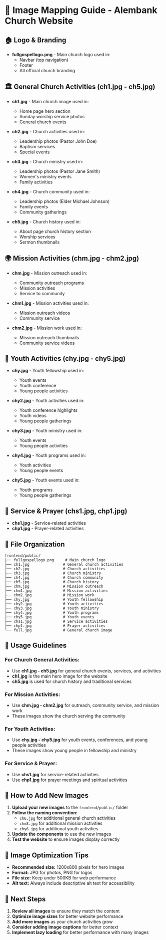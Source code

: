 # 📸 Image Mapping Guide - Alembank Church Website

## 🏠 **Logo & Branding**
- **fullgospellogo.png** - Main church logo used in:
  - Navbar (top navigation)
  - Footer
  - All official church branding

## 🏛️ **General Church Activities (ch1.jpg - ch5.jpg)**
- **ch1.jpg** - Main church image used in:
  - Home page hero section
  - Sunday worship service photos
  - General church events

- **ch2.jpg** - Church activities used in:
  - Leadership photos (Pastor John Doe)
  - Baptism services
  - Special events

- **ch3.jpg** - Church ministry used in:
  - Leadership photos (Pastor Jane Smith)
  - Women's ministry events
  - Family activities

- **ch4.jpg** - Church community used in:
  - Leadership photos (Elder Michael Johnson)
  - Family events
  - Community gatherings

- **ch5.jpg** - Church history used in:
  - About page church history section
  - Worship services
  - Sermon thumbnails

## 🌍 **Mission Activities (chm.jpg - chm2.jpg)**
- **chm.jpg** - Mission outreach used in:
  - Community outreach programs
  - Mission activities
  - Service to community

- **chm1.jpg** - Mission activities used in:
  - Mission outreach videos
  - Community service

- **chm2.jpg** - Mission work used in:
  - Mission outreach thumbnails
  - Community service videos

## 👥 **Youth Activities (chy.jpg - chy5.jpg)**
- **chy.jpg** - Youth fellowship used in:
  - Youth events
  - Youth conference
  - Young people activities

- **chy2.jpg** - Youth activities used in:
  - Youth conference highlights
  - Youth videos
  - Young people gatherings

- **chy3.jpg** - Youth ministry used in:
  - Youth events
  - Young people activities

- **chy4.jpg** - Youth programs used in:
  - Youth activities
  - Young people events

- **chy5.jpg** - Youth events used in:
  - Youth programs
  - Young people gatherings

## 🙏 **Service & Prayer (chs1.jpg, chp1.jpg)**
- **chs1.jpg** - Service-related activities
- **chp1.jpg** - Prayer-related activities

## 📁 **File Organization**
```
frontend/public/
├── fullgospellogo.png     # Main church logo
├── ch1.jpg               # General church activities
├── ch2.jpg               # Church activities
├── ch3.jpg               # Church ministry
├── ch4.jpg               # Church community
├── ch5.jpg               # Church history
├── chm.jpg               # Mission outreach
├── chm1.jpg              # Mission activities
├── chm2.jpg              # Mission work
├── chy.jpg               # Youth fellowship
├── chy2.jpg              # Youth activities
├── chy3.jpg              # Youth ministry
├── chy4.jpg              # Youth programs
├── chy5.jpg              # Youth events
├── chs1.jpg              # Service activities
├── chp1.jpg              # Prayer activities
└── full.jpg              # General church image
```

## 🎯 **Usage Guidelines**

### **For Church General Activities:**
- Use **ch1.jpg - ch5.jpg** for general church events, services, and activities
- **ch1.jpg** is the main hero image for the website
- **ch5.jpg** is used for church history and traditional services

### **For Mission Activities:**
- Use **chm.jpg - chm2.jpg** for outreach, community service, and mission work
- These images show the church serving the community

### **For Youth Activities:**
- Use **chy.jpg - chy5.jpg** for youth events, conferences, and young people activities
- These images show young people in fellowship and ministry

### **For Service & Prayer:**
- Use **chs1.jpg** for service-related activities
- Use **chp1.jpg** for prayer meetings and spiritual activities

## 🔄 **How to Add New Images**

1. **Upload your new images** to the `frontend/public/` folder
2. **Follow the naming convention:**
   - `ch6.jpg` for additional general church activities
   - `chm3.jpg` for additional mission activities
   - `chy6.jpg` for additional youth activities
3. **Update the components** to use the new images
4. **Test the website** to ensure images display correctly

## 📱 **Image Optimization Tips**

- **Recommended size:** 1200x800 pixels for hero images
- **Format:** JPG for photos, PNG for logos
- **File size:** Keep under 500KB for web performance
- **Alt text:** Always include descriptive alt text for accessibility

## 🚀 **Next Steps**

1. **Review all images** to ensure they match the content
2. **Optimize image sizes** for better website performance
3. **Add more images** as your church activities grow
4. **Consider adding image captions** for better context
5. **Implement lazy loading** for better performance with many images 